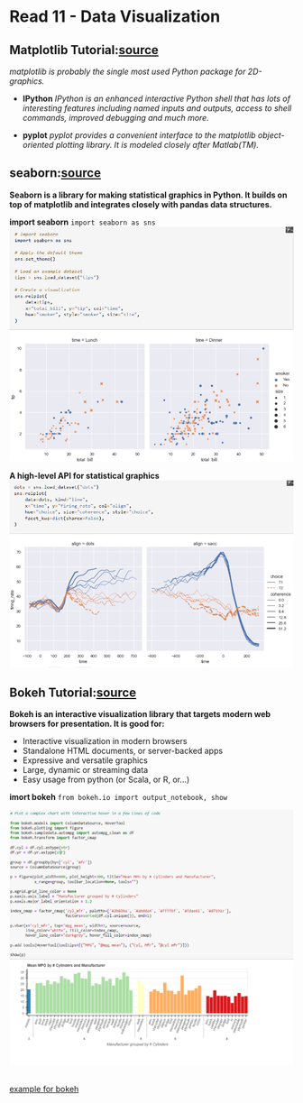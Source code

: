 # Read 11 - Data Visualization

## Matplotlib Tutorial:[source](https://github.com/rougier/matplotlib-tutorial)
*matplotlib is probably the single most used Python package for 2D-graphics.*

* **IPython**
*IPython is an enhanced interactive Python shell that has lots of interesting features including named inputs and outputs, access to shell commands, improved debugging and much more.*

* **pyplot**
*pyplot provides a convenient interface to the matplotlib object-oriented plotting library. It is modeled closely after Matlab(TM).*



## seaborn:[source](https://seaborn.pydata.org/tutorial/introduction.html)

**Seaborn is a library for making statistical graphics in Python. It builds on top of matplotlib and integrates closely with pandas data structures.**

**import seaborn** 
`import seaborn as sns`
<img src="./ex1.png" alt="drawing" style="width:800px;"/>

**A high-level API for statistical graphics**
<img src="./ex2.png" alt="drawing" style="width:800px;"/>


## Bokeh Tutorial:[source](https://notebooks.gesis.org/binder/jupyter/user/bokeh-bokeh-notebooks-mexcx83p/notebooks/tutorial/00%20-%20Introduction%20and%20Setup.ipynb)

**Bokeh is an interactive visualization library that targets modern web browsers for presentation. It is good for:**

* Interactive visualization in modern browsers
* Standalone HTML documents, or server-backed apps
* Expressive and versatile graphics
* Large, dynamic or streaming data
* Easy usage from python (or Scala, or R, or...)

**imort bokeh**
`from bokeh.io import output_notebook, show`

<img src="./ex3.png" alt="drawing" style="width:800px;"/>

<br>
<br>

[example for bokeh ](https://www.kaggle.com/walaaatiyh/bokeh)